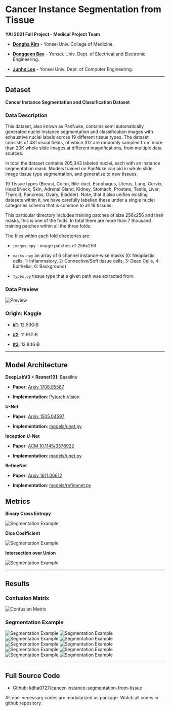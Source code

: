 # Cancer Instance Segmentation from Tissue

**YAI 2021 Fall Project - Medical Project Team**

* **[Dongha Kim](https://github.com/kdha0727)** - Yonsei Univ. College of Medicine.

* **[Donggeon Bae](https://github.com/AttiBae)** - Yonsei. Univ. Dept. of Electrical and Electronic Engineering.

* **[Junho Lee](https://github.com/leejunho0421)** - Yonsei Univ. Dept. of Computer Engineering.

---

## Dataset

**Cancer Instance Segmentation and Classification Dataset**

### Data Description

This dataset, also known as PanNuke, contains semi automatically generated nuclei instance segmentation and classification images with exhaustive nuclei labels across 19 different tissue types. The dataset consists of 481 visual fields, of which 312 are randomly sampled from more than 20K whole slide images at different magnifications, from multiple data sources.

In total the dataset contains 205,343 labeled nuclei, each with an instance segmentation mask. Models trained on PanNuke can aid in whole slide image tissue type segmentation, and generalise to new tissues.

19 Tissue types (Breast, Colon, Bile-duct, Esophagus, Uterus, Lung, Cervix, Head&Neck, Skin, Adrenal Gland, Kidney, Stomach, Prostate, Testis, Liver, Thyroid, Pancreas, Ovary, Bladder). Note, that it also unifies existing datasets within it, we have carefully labelled these under a single nuclei categories schema that is common to all 19 tissues.

This particular directory includes training patches of size 256x256 and their masks, this is one of the folds. In total there are more than 7 thousand training patches within all the three folds.

The files within each fold directories are:

* `images.npy` - image patches of 256x256

* `masks.npy` an array of 6 channel instance-wise masks (0: Neoplastic cells, 1: Inflammatory, 2: Connective/Soft tissue cells, 3: Dead Cells, 4: Epithelial, 6: Background)

* `types.py`  tissue type that a given path was extracted from.

### Data Preview

![Preview](./assets/asset1.png)

### Origin: Kaggle

* [**#1**](https://www.kaggle.com/andrewmvd/cancer-inst-segmentation-and-classification): 12.53GiB

* [**#2**](https://www.kaggle.com/andrewmvd/cancer-instance-segmentation-and-classification-2): 11.91GiB

* [**#3**](https://www.kaggle.com/andrewmvd/cancer-instance-segmentation-and-classification-3): 12.84GiB

---

## Model Architecture

**DeepLabV3 + Resnet101**: Baseline

* **Paper**: [Arxiv 1706.05587](https://arxiv.org/abs/1706.05587)

* **Implementation**: [Pytorch Vision](https://pytorch.org/hub/pytorch_vision_deeplabv3_resnet101/)

**U-Net**

* **Paper**: [Arxiv 1505.04597](https://arxiv.org/abs/1505.04597)

* **Implementation**: [models/unet.py](models/unet.py)

**Inception U-Net**

* **Paper**: [ACM 10.1145/3376922](https://dl.acm.org/doi/abs/10.1145/3376922)

* **Implementation**: [models/unet.py](models/unet.py)

**RefineNet**

* **Paper**: [Arxiv 1611.06612](https://arxiv.org/abs/1611.06612)

* **Implementation**: [models/refinenet.py](models/refinenet.py)

## Metrics

**Binary Cross Entropy**

![Segmentation Example](./assets/asset3.png)

**Dice Coefficient**

![Segmentation Example](./assets/asset4.png)

**Intersection over Union**

![Segmentation Example](./assets/asset5.png)

---

## Results

### Confusion Matrix

![Confusion Matrix](./assets/asset2.png)

### Segmentation Example

![Segmentation Example](./assets/asset6.png)
![Segmentation Example](./assets/asset7.png)
![Segmentation Example](./assets/asset8.png)
![Segmentation Example](./assets/asset9.png)
![Segmentation Example](./assets/asset10.png)
![Segmentation Example](./assets/asset11.png)
![Segmentation Example](./assets/asset12.png)
![Segmentation Example](./assets/asset13.png)
![Segmentation Example](./assets/asset14.png)
![Segmentation Example](./assets/asset15.png)

---

## Full Source Code

* Github: [kdha0727/cancer-instance-segmentation-from-tissue]()

All non-necessary codes are modularized as package. Watch all codes in github repository.
